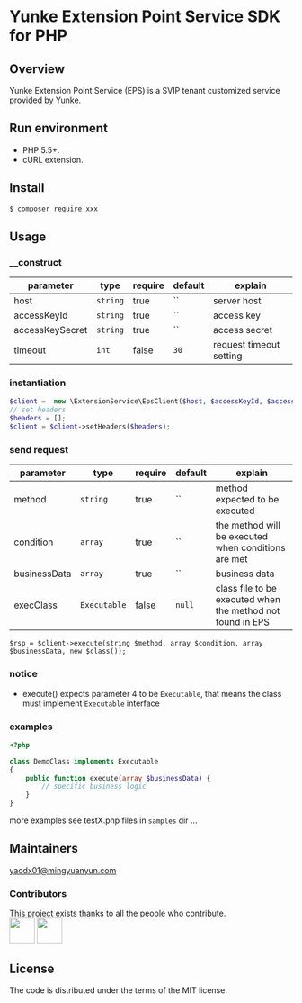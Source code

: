 # Yunke Extension Point Service SDK for PHP

## Overview

Yunke Extension Point Service (EPS) is a SVIP tenant customized service provided by Yunke.


## Run environment
- PHP 5.5+.
- cURL extension.

## Install

```sh
$ composer require xxx
```

## Usage

### __construct
| parameter | type | require | default | explain |
| --- | --- | --- | --- | --- |
| host | `string` | true | `` | server host |
| accessKeyId | `string` | true | `` | access key |
| accessKeySecret | `string` | true | `` | access secret |
| timeout | `int` | false | `30` | request timeout setting |

### instantiation
```php
$client =  new \ExtensionService\EpsClient($host, $accessKeyId, $accessKeySecret);
// set headers
$headers = [];
$client = $client->setHeaders($headers);
```

### send request
| parameter | type | require | default | explain |
| --- | --- | --- | --- | --- |
| method | `string` | true | `` | method expected to be executed |
| condition | `array` | true | `` | the method will be executed when conditions are met |
| businessData | `array` | true | `` | business data |
| execClass | `Executable` | false | `null` | class file to be executed when the method not found in EPS |
```
$rsp = $client->execute(string $method, array $condition, array $businessData, new $class());
```

### notice
- execute() expects parameter 4 to be `Executable`, that means the class must implement `Executable` interface

### examples
```php
<?php

class DemoClass implements Executable 
{
    public function execute(array $businessData) {
        // specific business logic
    }
}
```
more examples see testX.php files in `samples` dir ...

## Maintainers
[yaodx01@mingyuanyun.com]()

### Contributors
This project exists thanks to all the people who contribute. 
<br/>
<img src="https://wework.qpic.cn/wwhead/nMl9ssowtibVGyrmvBiaibzDmwbPnGNr4WpZQpE7J0pBKCibHKZCiaueHUC9cicpUnVqSMNCU1cfJvmck/0" height="45" width="45" />
<img src="http://wework.qpic.cn/bizmail/FpSdz7Qn4ALfxLEqia7mm929jNGksjGzIJFI0ZtLmkBSEp5K4msDQjA/0" height="45" width="45" />

## License
The code is distributed under the terms of the MIT license.


